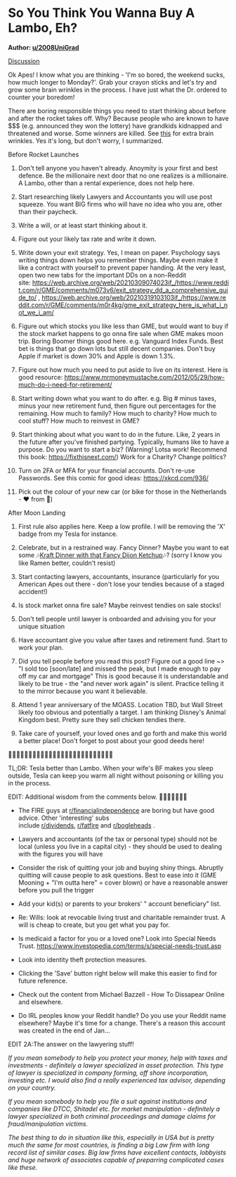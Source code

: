 So You Think You Wanna Buy A Lambo, Eh?
=======================================

**Author: [u/2008UniGrad](https://www.reddit.com/user/2008UniGrad/)**

[Discussion](https://www.reddit.com/r/GME/search?q=flair_name%3A%22Discussion%22&restrict_sr=1)

Ok Apes! I know what you are thinking - 'I'm so bored, the weekend sucks, how much longer to Monday?'. Grab your crayon sticks and let's try and grow some brain wrinkles in the process. I have just what the Dr. ordered to counter your boredom!

There are boring responsible things you need to start thinking about before and after the rocket takes off. Why? Because people who are known to have $$$ (e.g. announced they won the lottery) have grandkids kidnapped and threatened and worse. Some winners are killed. See [this](https://www.ar15.com/forums/general/-/5-749519/?page=1) for extra brain wrinkles. Yes it's long, but don't worry, I summarized.

Before Rocket Launches

1.  Don't tell anyone you haven't already. Anoymity is your first and best defence. Be the millionaire next door that no one realizes is a millionaire. A Lambo, other than a rental experience, does not help here.

2.  Start researching likely Lawyers and Accountants you will use post squeeze. You want BIG firms who will have no idea who you are, other than their paycheck.

3.  Write a will, or at least start thinking about it.

4.  Figure out your likely tax rate and write it down.

5.  Write down your exit strategy. Yes, I mean on paper. Psychology says writing things down helps you remember things. Maybe even make it like a contract with yourself to prevent paper handing. At the very least, open two new tabs for the important DDs on a non-Reddit site: <https://web.archive.org/web/20210309074023if_/https://www.reddit.com/r/GME/comments/m073v6/exit_strategy_dd_a_comprehensive_guide_to/> , <https://web.archive.org/web/20210319103103if_/https://www.reddit.com/r/GME/comments/m0r4kg/gme_exit_strategy_here_is_what_i_not_we_i_am/>

6.  Figure out which stocks you like less than GME, but would want to buy if the stock market happens to go onna fire sale when GME makes moon trip. Boring Boomer things good here. e.g. Vanguard Index Funds. Best bet is things that go down lots but still decent companies. Don't buy Apple if market is down 30% and Apple is down 1.3%.

7.  Figure out how much you need to put aside to live on its interest. Here is good resource: <https://www.mrmoneymustache.com/2012/05/29/how-much-do-i-need-for-retirement/>

8.  Start writing down what you want to do after. e.g. Big # minus taxes, minus your new retirement fund, then figure out percentages for the remaining. How much to family? How much to charity? How much to cool stuff? How much to reinvest in GME?

9.  Start thinking about what you want to do in the future. Like, 2 years in the future after you've finished partying. Typically, humans like to have a purpose. Do you want to start a biz? (Warning! Lotsa work! Recommend this book: <https://fixthisnext.com/>) Work for a Charity? Change politics?

10. Turn on 2FA or MFA for your financial accounts. Don't re-use Passwords. See this comic for good ideas: <https://xkcd.com/936/>

11. Pick out the colour of your new car (or bike for those in the Netherlands - ❤ from 🍁)

After Moon Landing

1.  First rule also applies here. Keep a low profile. I will be removing the 'X' badge from my Tesla for instance.

2.  Celebrate, but in a restrained way. Fancy Dinner? Maybe you want to eat some 🎶[Kraft Dinner with that Fancy Dijon Ketchup](https://www.youtube.com/watch?v=aynCgnbbgbM)🎶? (sorry I know you like Ramen better, couldn't resist)

3.  Start contacting lawyers, accountants, insurance (particularly for you American Apes out there - don't lose your tendies because of a staged accident!)

4.  Is stock market onna fire sale? Maybe reinvest tendies on sale stocks!

5.  Don't tell people until lawyer is onboarded and advising you for your unique situation

6.  Have accountant give you value after taxes and retirement fund. Start to work your plan.

7.  Did you tell people before you read this post? Figure out a good line ~> "I sold too [soon/late] and missed the peak, but I made enough to pay off my car and mortgage" This is good because it is understandable and likely to be true - the "and never work again" is silent. Practice telling it to the mirror because you want it believable.

8.  Attend 1 year anniversary of the MOASS. Location TBD, but Wall Street likely too obvious and potentially a target. I am thinking Disney's Animal Kingdom best. Pretty sure they sell chicken tendies there.

9.  Take care of yourself, your loved ones and go forth and make this world a better place! Don't forget to post about your good deeds here!

🚀🚀🚀🚀🚀🚀🚀🚀🚀🚀🚀🚀🚀🚀🚀🚀🚀🚀🚀🚀🚀🚀🚀🚀🚀🚀

TL;DR: Tesla better than Lambo. When your wife's BF makes you sleep outside, Tesla can keep you warm all night without poisoning or killing you in the process.

EDIT: Additional wisdom from the comments below. 🦍🦍🦍🦍💪💪💪

-   The FIRE guys at [r/financialindependence](https://www.reddit.com/r/financialindependence/) are boring but have good advice. Other 'interesting' subs include [r/dividends](https://www.reddit.com/r/dividends/), [r/fatfire](https://www.reddit.com/r/fatfire/) and [r/bogleheads](https://www.reddit.com/r/bogleheads/) .

-   Lawyers and accountants (of the tax or personal type) should not be local (unless you live in a capital city) - they should be used to dealing with the figures you will have

-   Consider the risk of quitting your job and buying shiny things. Abruptly quitting will cause people to ask questions. Best to ease into it (GME Mooning + "I'm outta here" = cover blown) or have a reasonable answer before you pull the trigger

-   Add your kid(s) or parents to your brokers' " account beneficiary" list.

-   Re: Wills: look at revocable living trust and charitable remainder trust. A will is cheap to create, but you get what you pay for.

-   Is medicaid a factor for you or a loved one? Look into Special Needs Trust. <https://www.investopedia.com/terms/s/special-needs-trust.asp>

-   Look into identity theft protection measures.

-   Clicking the 'Save' button right below will make this easier to find for future reference.

-   Check out the content from Michael Bazzell - How To Dissapear Online and elsewhere.

-   Do IRL peoples know your Reddit handle? Do you use your Reddit name elsewhere? Maybe it's time for a change. There's a reason this account was created in the end of Jan...

EDIT 2A:The answer on the lawyering stuff!

*If you mean somebody to help you protect your money, help with taxes and investments - definitely a lawyer specialized in asset protection. This type of lawyer is specialized in company forming, off shore incorporation, investing etc. I would also find a really experienced tax advisor, depending on your country.*

*If you mean somebody to help you file a suit against institutions and companies like DTCC, Shitadel etc. for market manipulation - definitely a lawyer specialized in both criminal proceedings and damage claims for fraud/manipulation victims.*

*The best thing to do in situation like this, especially in USA but is pretty much the same for most countries, is finding a big Law firm with long record list of similar cases. Big law firms have excellent contacts, lobbyists and huge network of associates capable of preparring complicated cases like these.*
